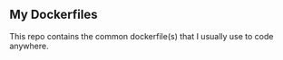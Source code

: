 ## My Dockerfiles

This repo contains the common dockerfile(s) that I usually use to code anywhere.
